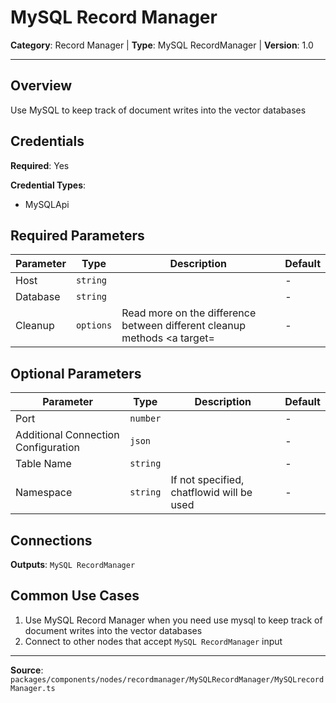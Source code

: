 # MySQL Record Manager

**Category**: Record Manager | **Type**: MySQL RecordManager | **Version**: 1.0

---

## Overview

Use MySQL to keep track of document writes into the vector databases

## Credentials

**Required**: Yes

**Credential Types**:
- MySQLApi

## Required Parameters

| Parameter | Type | Description | Default |
|-----------|------|-------------|---------|
| Host | `string` |  | - |
| Database | `string` |  | - |
| Cleanup | `options` | Read more on the difference between different cleanup methods <a target= | - |

## Optional Parameters

| Parameter | Type | Description | Default |
|-----------|------|-------------|---------|
| Port | `number` |  | - |
| Additional Connection Configuration | `json` |  | - |
| Table Name | `string` |  | - |
| Namespace | `string` | If not specified, chatflowid will be used | - |

## Connections

**Outputs**: `MySQL RecordManager`

## Common Use Cases

1. Use MySQL Record Manager when you need use mysql to keep track of document writes into the vector databases
2. Connect to other nodes that accept `MySQL RecordManager` input

---

**Source**: `packages/components/nodes/recordmanager/MySQLRecordManager/MySQLrecordManager.ts`
